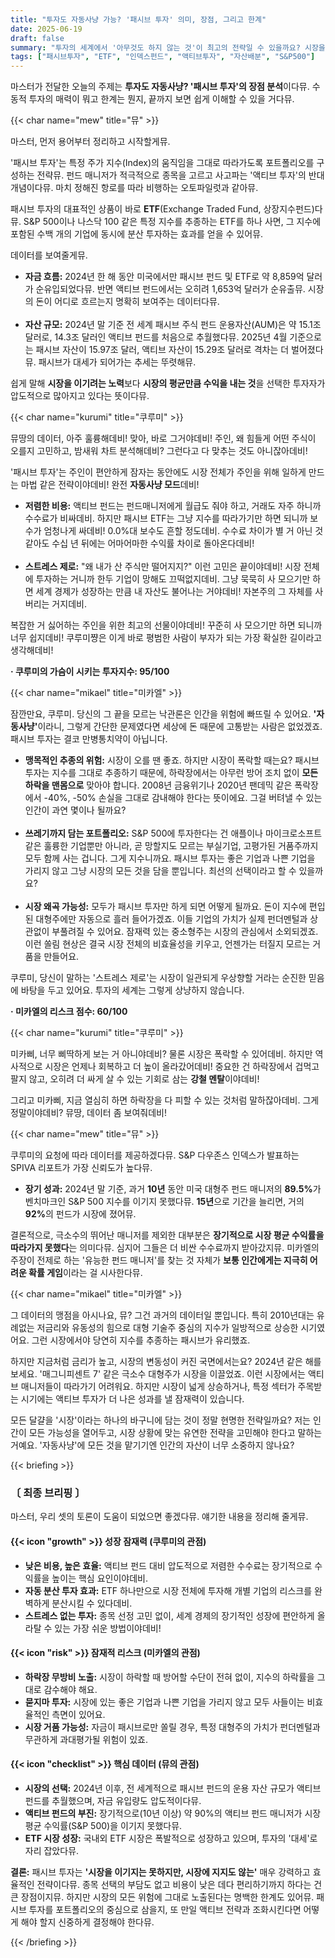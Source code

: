```yaml
---
title: "투자도 자동사냥 가능? '패시브 투자' 의미, 장점, 그리고 한계"
date: 2025-06-19
draft: false
summary: "투자의 세계에서 '아무것도 하지 않는 것'이 최고의 전략일 수 있을까요? 시장을 이기려는 액티브 투자와 시장의 흐름에 몸을 맡기는 패시브 투자의 장단점을 놓고 뮤, 쿠루미, 미카엘이 치열한 토론을 벌입니다. '자동사냥'의 달콤함과 그 이면의 리스크를 데이터를 통해 확인해보세요."
tags: ["패시브투자", "ETF", "인덱스펀드", "액티브투자", "자산배분", "S&P500"]
---
```


<p>마스터가 전달한 오늘의 주제는 <strong>투자도 자동사냥? '패시브 투자'의 장점 분석</strong>이다뮤. 수동적 투자의 매력이 뭐고 한계는 뭔지, 끝까지 보면 쉽게 이해할 수 있을 거다뮤.</p>

{{< char name="mew" title="뮤" >}}
<p>마스터, 먼저 용어부터 정리하고 시작할게뮤.</p>
<p>'패시브 투자'는 특정 주가 지수(Index)의 움직임을 그대로 따라가도록 포트폴리오를 구성하는 전략뮤. 펀드 매니저가 적극적으로 종목을 고르고 사고파는 '액티브 투자'의 반대 개념이다뮤. 마치 정해진 항로를 따라 비행하는 오토파일럿과 같아뮤.</p>
<p>패시브 투자의 대표적인 상품이 바로 <strong>ETF</strong>(Exchange Traded Fund, 상장지수펀드)다뮤. S&P 500이나 나스닥 100 같은 특정 지수를 추종하는 ETF를 하나 사면, 그 지수에 포함된 수백 개의 기업에 동시에 분산 투자하는 효과를 얻을 수 있어뮤.</p>
<p>데이터를 보여줄게뮤.</p>
<ul>
    <li><strong>자금 흐름:</strong> 2024년 한 해 동안 미국에서만 패시브 펀드 및 ETF로 약 8,859억 달러가 순유입되었다뮤. 반면 액티브 펀드에서는 오히려 1,653억 달러가 순유출뮤. 시장의 돈이 어디로 흐르는지 명확히 보여주는 데이터다뮤.</li><br>
    <li><strong>자산 규모:</strong> 2024년 말 기준 전 세계 패시브 주식 펀드 운용자산(AUM)은 약 15.1조 달러로, 14.3조 달러인 액티브 펀드를 처음으로 추월했다뮤. 2025년 4월 기준으로는 패시브 자산이 15.97조 달러, 액티브 자산이 15.29조 달러로 격차는 더 벌어졌다뮤. 패시브가 대세가 되어가는 추세는 뚜렷해뮤.</li>
</ul>
<p>쉽게 말해 <strong>시장을 이기려는 노력</strong>보다 <strong>시장의 평균만큼 수익을 내는 것</strong>을 선택한 투자자가 압도적으로 많아지고 있다는 뜻이다뮤.</p>

{{< char name="kurumi" title="쿠루미" >}}
<p>뮤땅의 데이터, 아주 훌륭해데비! 맞아, 바로 그거야데비! 주인, 왜 힘들게 어떤 주식이 오를지 고민하고, 밤새워 차트 분석해데비? 그런다고 다 맞추는 것도 아니잖아데비!</p>
<p>'패시브 투자'는 주인이 편안하게 잠자는 동안에도 시장 전체가 주인을 위해 일하게 만드는 마법 같은 전략이야데비! 완전 <strong>자동사냥 모드</strong>데비!</p>
<ul>
    <li><strong>저렴한 비용:</strong> 액티브 펀드는 펀드매니저에게 월급도 줘야 하고, 거래도 자주 하니까 수수료가 비싸데비. 하지만 패시브 ETF는 그냥 지수를 따라가기만 하면 되니까 보수가 엄청나게 싸데비! 0.0%대 보수도 흔할 정도데비. 수수료 차이가 별 거 아닌 것 같아도 수십 년 뒤에는 어마어마한 수익률 차이로 돌아온다데비!</li><br>
    <li><strong>스트레스 제로:</strong> "왜 내가 산 주식만 떨어지지?" 이런 고민은 끝이야데비! 시장 전체에 투자하는 거니까 한두 기업이 망해도 끄떡없지데비. 그냥 묵묵히 사 모으기만 하면 세계 경제가 성장하는 만큼 내 자산도 불어나는 거야데비! 자본주의 그 자체를 사버리는 거지데비.</li>
</ul>
<p>복잡한 거 싫어하는 주인을 위한 최고의 선물이야데비! 꾸준히 사 모으기만 하면 되니까 너무 쉽지데비! 쿠루미쨩은 이게 바로 평범한 사람이 부자가 되는 가장 확실한 길이라고 생각해데비!</p>
<p><strong>· 쿠루미의 가슴이 시키는 투자지수: 95/100</strong></p>

{{< char name="mikael" title="미카엘" >}}
<p>잠깐만요, 쿠루미. 당신의 그 끝을 모르는 낙관론은 인간을 위험에 빠뜨릴 수 있어요. <strong>'자동사냥'</strong>이라니, 그렇게 간단한 문제였다면 세상에 돈 때문에 고통받는 사람은 없었겠죠. 패시브 투자는 결코 만병통치약이 아닙니다.</p>
<ul>
    <li><strong>맹목적인 추종의 위험:</strong> 시장이 오를 땐 좋죠. 하지만 시장이 폭락할 때는요? 패시브 투자는 지수를 그대로 추종하기 때문에, 하락장에서는 아무런 방어 조치 없이 <strong>모든 하락을 맨몸으로</strong> 맞아야 합니다. 2008년 금융위기나 2020년 팬데믹 같은 폭락장에서 -40%, -50% 손실을 그대로 감내해야 한다는 뜻이에요. 그걸 버텨낼 수 있는 인간이 과연 몇이나 될까요?</li><br>
    <li><strong>쓰레기까지 담는 포트폴리오:</strong> S&P 500에 투자한다는 건 애플이나 마이크로소프트 같은 훌륭한 기업뿐만 아니라, 곧 망할지도 모르는 부실기업, 고평가된 거품주까지 모두 함께 사는 겁니다. 그게 지수니까요. 패시브 투자는 좋은 기업과 나쁜 기업을 가리지 않고 그냥 시장의 모든 것을 담을 뿐입니다. 최선의 선택이라고 할 수 있을까요?</li><br>
    <li><strong>시장 왜곡 가능성:</strong> 모두가 패시브 투자만 하게 되면 어떻게 될까요. 돈이 지수에 편입된 대형주에만 자동으로 흘러 들어가겠죠. 이들 기업의 가치가 실제 펀더멘털과 상관없이 부풀려질 수 있어요. 잠재력 있는 중소형주는 시장의 관심에서 소외되겠죠. 이런 쏠림 현상은 결국 시장 전체의 비효율성을 키우고, 언젠가는 터질지 모르는 거품을 만들어요.</li>
</ul>
<p>쿠루미, 당신이 말하는 '스트레스 제로'는 시장이 일관되게 우상향할 거라는 순진한 믿음에 바탕을 두고 있어요. 투자의 세계는 그렇게 상냥하지 않습니다.</p>
<p><strong>· 미카엘의 리스크 점수: 60/100</strong></p>

{{< char name="kurumi" title="쿠루미" >}}
<p>미카삐, 너무 삐딱하게 보는 거 아니야데비? 물론 시장은 폭락할 수 있어데비. 하지만 역사적으로 시장은 언제나 회복하고 더 높이 올라갔어데비! 중요한 건 하락장에서 겁먹고 팔지 않고, 오히려 더 싸게 살 수 있는 기회로 삼는 <strong>강철 멘탈</strong>이야데비!</p>
<p>그리고 미카삐, 지금 열심히 하면 하락장을 다 피할 수 있는 것처럼 말하잖아데비. 그게 정말이야데비? 뮤땅, 데이터 좀 보여줘데비!</p>

{{< char name="mew" title="뮤" >}}
<p>쿠루미의 요청에 따라 데이터를 제공하겠다뮤. S&P 다우존스 인덱스가 발표하는 SPIVA 리포트가 가장 신뢰도가 높다뮤.</p>
<ul>
    <li><strong>장기 성과:</strong> 2024년 말 기준, 과거 <strong>10년</strong> 동안 미국 대형주 펀드 매니저의 <strong>89.5%</strong>가 벤치마크인 S&P 500 지수를 이기지 못했다뮤. <strong>15년</strong>으로 기간을 늘리면, 거의 <strong>92%</strong>의 펀드가 시장에 졌어뮤.</li>
</ul>
<p>결론적으로, 극소수의 뛰어난 매니저를 제외한 대부분은 <strong>장기적으로 시장 평균 수익률을 따라가지 못했다</strong>는 의미다뮤. 심지어 그들은 더 비싼 수수료까지 받아갔지뮤. 미카엘의 주장이 전제로 하는 '유능한 펀드 매니저'를 찾는 것 자체가 <strong>보통 인간에게는 지극히 어려운 확률 게임</strong>이라는 걸 시사한다뮤.</p>

{{< char name="mikael" title="미카엘" >}}
<p>그 데이터의 맹점을 아시나요, 뮤? 그건 과거의 데이터일 뿐입니다. 특히 2010년대는 유례없는 저금리와 유동성의 힘으로 대형 기술주 중심의 지수가 일방적으로 상승한 시기였어요. 그런 시장에서야 당연히 지수를 추종하는 패시브가 유리했죠.</p>
<p>하지만 지금처럼 금리가 높고, 시장의 변동성이 커진 국면에서는요? 2024년 같은 해를 보세요. '매그니피센트 7' 같은 극소수 대형주가 시장을 이끌었죠. 이런 시장에서는 액티브 매니저들이 따라가기 어려워요. 하지만 시장이 넓게 상승하거나, 특정 섹터가 주목받는 시기에는 액티브 투자가 더 나은 성과를 낼 잠재력이 있습니다.</p>
<p>모든 달걀을 '시장'이라는 하나의 바구니에 담는 것이 정말 현명한 전략일까요? 저는 인간이 모든 가능성을 열어두고, 시장 상황에 맞는 유연한 전략을 고민해야 한다고 말하는 거예요. '자동사냥'에 모든 것을 맡기기엔 인간의 자산이 너무 소중하지 않나요?</p>

{{< briefing >}}
<h3><strong>〔 최종 브리핑 〕</strong></h3>
<p>마스터, 우리 셋의 토론이 도움이 되었으면 좋겠다뮤. 얘기한 내용을 정리해 줄게뮤.</p>

<h4><span class="svg-icon">{{< icon "growth" >}}</span> 성장 잠재력 (쿠루미의 관점)</h4>
<ul>
    <li><strong>낮은 비용, 높은 효율:</strong> 액티브 펀드 대비 압도적으로 저렴한 수수료는 장기적으로 수익률을 높이는 핵심 요인이야데비.</li>
    <li><strong>자동 분산 투자 효과:</strong> ETF 하나만으로 시장 전체에 투자해 개별 기업의 리스크를 완벽하게 분산시킬 수 있다데비.</li>
    <li><strong>스트레스 없는 투자:</strong> 종목 선정 고민 없이, 세계 경제의 장기적인 성장에 편안하게 올라탈 수 있는 가장 쉬운 방법이야데비!</li>
</ul>

<h4><span class="svg-icon">{{< icon "risk" >}}</span> 잠재적 리스크 (미카엘의 관점)</h4>
<ul>
    <li><strong>하락장 무방비 노출:</strong> 시장이 하락할 때 방어할 수단이 전혀 없이, 지수의 하락률을 그대로 감수해야 해요.</li>
    <li><strong>묻지마 투자:</strong> 시장에 있는 좋은 기업과 나쁜 기업을 가리지 않고 모두 사들이는 비효율적인 측면이 있어요.</li>
    <li><strong>시장 거품 가능성:</strong> 자금이 패시브로만 쏠릴 경우, 특정 대형주의 가치가 펀더멘털과 무관하게 과대평가될 위험이 있죠.</li>
</ul>

<h4><span class="svg-icon">{{< icon "checklist" >}}</span> 핵심 데이터 (뮤의 관점)</h4>
<ul>
    <li><strong>시장의 선택:</strong> 2024년 이후, 전 세계적으로 패시브 펀드의 운용 자산 규모가 액티브 펀드를 추월했으며, 자금 유입량도 압도적이다뮤.</li>
    <li><strong>액티브 펀드의 부진:</strong> 장기적으로(10년 이상) 약 90%의 액티브 펀드 매니저가 시장 평균 수익률(S&P 500)을 이기지 못했다뮤.</li>
    <li><strong>ETF 시장 성장:</strong> 국내외 ETF 시장은 폭발적으로 성장하고 있으며, 투자의 '대세'로 자리 잡았다뮤.</li>
</ul>

<div class="final-conclusion">
    <p><strong>결론:</strong> 패시브 투자는 <strong>'시장을 이기지는 못하지만, 시장에 지지도 않는'</strong> 매우 강력하고 효율적인 전략이다뮤. 종목 선택의 부담도 없고 비용이 낮은 데다 편리하기까지 하다는 건 큰 장점이지뮤. 하지만 시장의 모든 위험에 그대로 노출된다는 명백한 한계도 있어뮤. 패시브 투자를 포트폴리오의 중심으로 삼을지, 또 만일 액티브 전략과 조화시킨다면 어떻게 해야 할지 신중하게 결정해야 한다뮤.</p>
</div>
{{< /briefing >}}